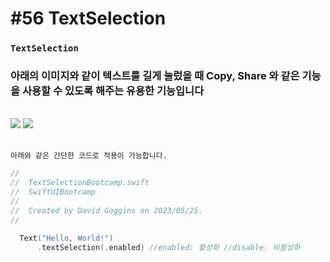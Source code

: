 # **#56 TextSelection**


### **`TextSelection`**

### 아래의 이미지와 같이 텍스트를 길게 눌렀을 때 Copy, Share 와 같은 기능을 사용할 수 있도록 해주는 유용한 기능입니다
<br>


<img src="https://github.com/HunyongSeong/SwiftUIStudy/assets/108869319/38591f70-11bd-4303-82cb-cbea25a8bda3">
<img src="https://github.com/HunyongSeong/SwiftUIStudy/assets/108869319/afcca02b-d502-4be0-b8a9-144ea3c44917">
<br>

<br>

`아래와 같은 간단한 코드로 적용이 가능합니다.`
<br>

```swift
//
//  TextSelectionBootcamp.swift
//  SwiftUIBootcamp
//
//  Created by David Goggins on 2023/05/25.
//

  Text("Hello, World!")
      .textSelection(.enabled) //enabled: 활성화 //disable: 비활성화
```
